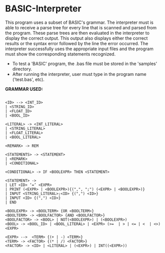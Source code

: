 # BASIC-Interpreter
This program uses a subset of BASIC's grammar. The interpreter must is able to receive a parse tree for every line that is scanned and parsed from the program. These parse trees are then evaluated in the interpreter to display the correct output. This output also displays either the correct results or the syntax error followed by the line the error occurred. The interpreter successfully uses the appropriate input files and the program must show the corresponding statements recognized.
- To test a 'BASIC' program, the .bas file must be stored in the 'samples' directory. 
- After running the interpreter, user must type in the program name ('test.bas', etc).

**GRAMMAR USED:**

```

<ID> --> <INT_ID>
| <STRING_ID>
| <FLOAT_ID>
| <BOOL_ID>

<LITERAL> -> <INT_LITERAL>
| <STRING_LITERAL>
| <FLOAT_LITERAL>
| <BOOL_LITERAL>

<REMARK> -> REM

<STATEMENTS> -> <STATEMENT>
| <REMARK>
| <CONDITIONAL>

<CONDITIONAL> -> IF <BOOLEXPR> THEN <STATEMENT>

<STATEMENT> ->
| LET <ID> ‘=’ <EXPR> 
| PRINT (<EXPR> | <BOOLEXPR>){(",", ";") (<EXPR> | <BOOLEXPR>)}
| INPUT <STRING_LITERAL>;<ID> {(",") <ID>}
| INPUT <ID> {(",") <ID>}
| END

<BOOLEXPR> -> <BOOLTERM> {OR <BOOLTERM>}
<BOOLTERM> -> <BOOLFACTOR> {AND <BOOLFACTOR>}
<BOOLFACTOR> -> <BOOL> | NOT(<BOOLEXPR>) | (<BOOLEXPR>)
<BOOL> -> <BOOL_ID> | <BOOL_LITERAL> | <EXPR> (>=  | > | <= | <  | <>) <EXPR>

<EXPR> -->  <TERM> {(+ | -) <TERM>}
<TERM> -> <FACTOR> {(* | /) <FACTOR>}
<FACTOR> -> <ID> | <LITERAL> | (<EXPR>) | INT((<EXPR>))

```
